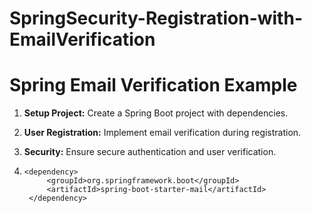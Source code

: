 # SpringSecurity-Registration-with-EmailVerification

# Spring Email Verification Example

1. **Setup Project:** Create a Spring Boot project with dependencies.
2. **User Registration:** Implement email verification during registration.
3. **Security:** Ensure secure authentication and user verification.

4.     <dependency>
			<groupId>org.springframework.boot</groupId>
			<artifactId>spring-boot-starter-mail</artifactId>
		</dependency>
